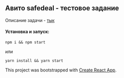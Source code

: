 ## Авито safedeal - тестовое задание

Описание задачи - [тык](https://github.com/avito-tech/safedeal-frontend-trainee/blob/master/README.md)

#### Установка и запуск:

`npm i && npm start`

или

`yarn install && yarn start`

This project was bootstrapped with [Create React App](https://github.com/facebook/create-react-app).
